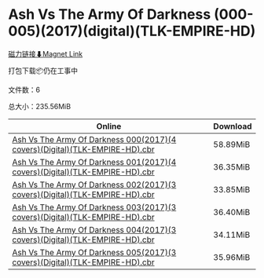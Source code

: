 # Ash Vs The Army Of Darkness (000-005)(2017)(digital)(TLK-EMPIRE-HD)

[磁力链接⬇Magnet Link](magnet:?xt=urn:btih:08a1557b43c8eabc71e2afb3ebcd15e1612a46fd&dn=Ash%20Vs%20The%20Army%20Of%20Darkness%20%28000-005%29%282017%29%28digital%29%28TLK-EMPIRE-HD%29)

打包下载📦仍在工事中

文件数：6

总大小：235.56MiB

Online | Download
--- | ---
[Ash Vs The Army Of Darkness 000(2017)(4 covers)(Digital)(TLK-EMPIRE-HD).cbr](https://github.com/alicewish/markdown/blob/master/comic/Ash-Vs-Army-Of-Darkness-000-2017-4-covers-Digital-TLK-EMPIRE-HD-cbr.md) | 58.89MiB
[Ash Vs The Army Of Darkness 001(2017)(4 covers)(Digital)(TLK-EMPIRE-HD).cbr](https://github.com/alicewish/markdown/blob/master/comic/Ash-Vs-Army-Of-Darkness-001-2017-4-covers-Digital-TLK-EMPIRE-HD-cbr.md) | 36.35MiB
[Ash Vs The Army Of Darkness 002(2017)(3 covers)(Digital)(TLK-EMPIRE-HD).cbr](https://github.com/alicewish/markdown/blob/master/comic/Ash-Vs-Army-Of-Darkness-002-2017-3-covers-Digital-TLK-EMPIRE-HD-cbr.md) | 33.85MiB
[Ash Vs The Army Of Darkness 003(2017)(3 covers)(Digital)(TLK-EMPIRE-HD).cbr](https://github.com/alicewish/markdown/blob/master/comic/Ash-Vs-Army-Of-Darkness-003-2017-3-covers-Digital-TLK-EMPIRE-HD-cbr.md) | 36.40MiB
[Ash Vs The Army Of Darkness 004(2017)(3 covers)(Digital)(TLK-EMPIRE-HD).cbr](https://github.com/alicewish/markdown/blob/master/comic/Ash-Vs-Army-Of-Darkness-004-2017-3-covers-Digital-TLK-EMPIRE-HD-cbr.md) | 34.11MiB
[Ash Vs The Army Of Darkness 005(2017)(3 covers)(Digital)(TLK-EMPIRE-HD).cbr](https://github.com/alicewish/markdown/blob/master/comic/Ash-Vs-Army-Of-Darkness-005-2017-3-covers-Digital-TLK-EMPIRE-HD-cbr.md) | 35.96MiB